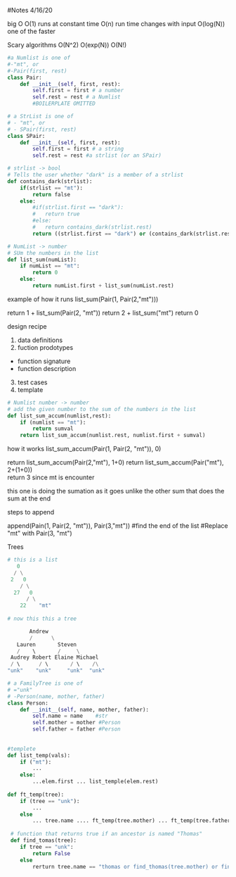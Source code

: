 #Notes 4/16/20

big O 
O(1) runs at constant time
O(n) run time changes with input
O(log(N)) one of the faster

Scary algorithms
O(N^2)
O(exp(N))
O(N!)

```python
#a Numlist is one of 
#-"mt", or
#-Pair(first, rest)
class Pair:
    def __init__(self, first, rest):
        self.first = first # a number
        self.rest = rest # a Numlist
        #BOILERPLATE OMITTED

# a StrList is one of
# - "mt", or
# - SPair(first, rest)
class SPair:
    def __init__(self, first, rest):
        self.first = first # a string
        self.rest = rest #a strlist (or an SPair)

# strlist -> bool
# Tells the user whether "dark" is a member of a strlist
def contains_dark(strlist):
    if(strlist == "mt"):
        return false
    else:
        #if(strlist.first == "dark"):
        #   return true
        #else:
        #   return contains_dark(strlist.rest)
        return ((strlist.first == "dark") or (contains_dark(strlist.rest)))

# NumList -> number
# SUm the numbers in the list
def list_sum(numList):
    if numList == "mt":
        return 0 
    else:
        return numList.first + list_sum(numList.rest)
```

example of how it runs 
list_sum(Pair(1, Pair(2,"mt")))

return 1 + list_sum(Pair(2, "mt"))
         return 2 + list_sum("mt")
                    return 0 
                    
design recipe
1. data definitions 
2. fuction prodotypes
 - function signature
 - function description
3. test cases
4. template

                    
```python
# Numlist number -> number
# add the given number to the sum of the numbers in the list
def list_sum_accum(numlist,rest):
    if (numlist == "mt"):
        return sumval
    return list_sum_accum(numlist.rest, numlist.first + sumval)
```                    

how it works
list_sum_accum(Pair(1, Pair(2, "mt")), 0)

return list_sum_accum(Pair(2,"mt"), 1+0)
return list_sum_accum(Pair("mt"), 2+(1+0))                    
return 3      since mt is encounter 

this one is doing the sumation as it goes unlike the other sum that does the sum at the end


steps to append

append(Pain(1, Pair(2, "mt")), Pair(3,"mt"))
#find the end of the list 
#Replace "mt" with Pair(3, "mt")


Trees

```python
# this is a list 
   0
  / \
 2   0
    / \
  27   0
      / \
    22    "mt"
    
# now this this a tree

       Andrew
       /      \
   Lauren       Steven
   /    \       /     \
 Audrey Robert Elaine Michael
 / \      / \       / \    /\
"unk"    "unk"     "unk"  "unk"

# a FamilyTree is one of 
# ="unk"
# -Person(name, mother, father)
class Person:
    def __init__(self, name, mother, father):
        self.name = name    #str
        self.mother = mother #Person
        self.father = father #Person
        
        
#templete
def list_temp(vals):
    if ("mt"):
        ...
    else:
        ...elem.first ... list_temple(elem.rest)
 
def ft_temp(tree):
    if (tree == "unk"):
        ...
    else
        ... tree.name .... ft_temp(tree.mother) ... ft_temp(tree.father)
        
 # function that returns true if an ancestor is named "Thomas"
 def find_tomas(tree):
    if tree == "unk":
        return False
    else
        rerturn tree.name == "thomas or find_thomas(tree.mother) or find_thomas(tree.father)
 
```
